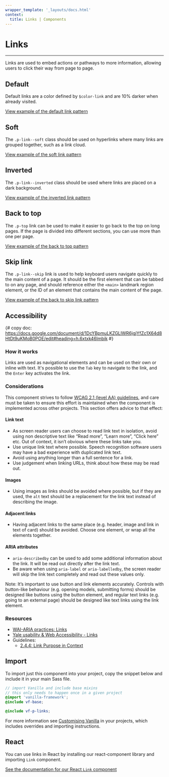 ```yaml
---
wrapper_template: '_layouts/docs.html'
context:
  title: Links | Components
---
```


# Links

<hr>

Links are used to embed actions or pathways to more information, allowing users to click their way from page to page.

## Default

Default links are a color defined by `$color-link` and are 10% darker when already visited.

<div class="embedded-example"><a href="/docs/examples/base/links/" class="js-example">
View example of the default link pattern
</a></div>

## Soft

The `.p-link--soft` class should be used on hyperlinks where many links are grouped together, such as a link cloud.

<div class="embedded-example"><a href="/docs/examples/patterns/links/links-soft/" class="js-example">
View example of the soft link pattern
</a></div>

## Inverted

The `.p-link--inverted` class should be used where links are placed on a dark background.

<div class="embedded-example"><a href="/docs/examples/patterns/links/links-inverted/" class="js-example">
View example of the inverted link pattern
</a></div>

## Back to top

The `.p-top` link can be used to make it easier to go back to the top on long pages. If the page is divided into different sections, you can use more than one per page.

<div class="embedded-example"><a href="/docs/examples/patterns/links/links-back-to-top/" class="js-example">
View example of the back to top pattern
</a></div>

## Skip link

The `.p-link--skip` link is used to help keyboard users navigate quickly to the main content of a page. It should be the first element that can be tabbed to on any page, and should reference either the `<main>` landmark region element, or the ID of an element that contains the main content of the page.

<div class="embedded-example"><a href="/docs/examples/patterns/links/links-skip/" class="js-example">
View example of the back to skip link pattern
</a></div>

## Accessibility

{# copy doc: https://docs.google.com/document/d/1DcYBpmuLKZGLIWR6jgjYfZc1X64d8HtDt9uKMoB0POE/edit#heading=h.6xtxk46lmbik #}

### How it works

Links are used as navigational elements and can be used on their own or inline with text. It's possible to use the `Tab` key to navigate to the link, and the `Enter` key activates the link.

### Considerations

This component strives to follow [WCAG 2.1 (level AA) guidelines](https://www.w3.org/TR/WCAG21/), and care must be taken to ensure this effort is maintained when the component is implemented across other projects. This section offers advice to that effect:

#### Link text

- As screen reader users can choose to read link text in isolation, avoid using non descriptive text like “Read more”, “Learn more”, “Click here” etc. Out of context, it isn’t obvious where these links take you.
- Use unique link text where possible. Speech recognition software users may have a bad experience with duplicated link text.
- Avoid using anything longer than a full sentence for a link.
- Use judgement when linking URLs, think about how these may be read out.

#### Images

- Using images as links should be avoided where possible, but if they are used, the `alt` text should be a replacement for the link text instead of describing the image.

#### Adjacent links

- Having adjacent links to the same place (e.g. header, image and link in text of card) should be avoided. Choose one element, or wrap all the elements together.

#### ARIA attributes

- `aria-describedby` can be used to add some additional information about the link. It will be read out directly after the link text.
- Be aware when using `aria-label` or `aria-labelledby`, the screen reader will skip the link text completely and read out these values only.

Note: It’s important to use button and link elements accurately. Controls with button-like behaviour (e.g. opening models, submitting forms) should be designed like buttons using the button element, and regular text links (e.g. going to an external page) should be designed like text links using the link element.

### Resources

- [WAI-ARIA practices: Links ](https://www.w3.org/TR/wai-aria-practices/#link)
- [Yale usability & Web Accessibility - Links](https://usability.yale.edu/web-accessibility/articles/links)
- Guidelines:
  - [2.4.4: Link Purpose in Context](https://www.w3.org/TR/UNDERSTANDING-WCAG20/navigation-mechanisms-refs.html)

## Import

To import just this component into your project, copy the snippet below and include it in your main Sass file.

```scss
// import Vanilla and include base mixins
// this only needs to happen once in a given project
@import 'vanilla-framework';
@include vf-base;

@include vf-p-links;
```

For more information see [Customising Vanilla](/docs/customising-vanilla/) in your projects, which includes overrides and importing instructions.

## React

You can use links in React by installing our react-component library and importing `Link` component.

[See the documentation for our React `Link` component](https://canonical-web-and-design.github.io/react-components/?path=/docs/link--default-story#link)
